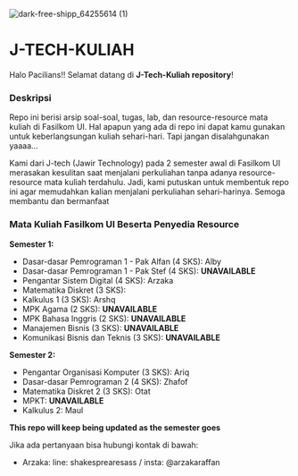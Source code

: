![dark-free-shipp_64255614 (1)](https://github.com/JawirTech/J-Tech-Kuliah/assets/158117087/b2437f4c-929b-40ce-925a-624671b3cf52)
# J-TECH-KULIAH

Halo Pacilians!!
Selamat datang di **J-Tech-Kuliah repository**!

### Deskripsi
Repo ini berisi arsip soal-soal, tugas, lab, dan resource-resource mata kuliah di Fasilkom UI. Hal apapun yang ada di repo ini dapat kamu gunakan untuk keberlangsungan kuliah sehari-hari. Tapi jangan disalahgunakan yaaaa...

Kami dari J-tech (Jawir Technology) pada 2 semester awal di Fasilkom UI merasakan kesulitan saat menjalani perkuliahan tanpa adanya resource-resource mata kuliah terdahulu. Jadi, kami putuskan untuk membentuk repo ini agar memudahkan kalian menjalani perkuliahan sehari-harinya. Semoga membantu dan bermanfaat

### Mata Kuliah Fasilkom UI Beserta Penyedia Resource
**Semester 1:**
- Dasar-dasar Pemrograman 1 - Pak Alfan (4 SKS): Alby
- Dasar-dasar Pemrograman 1 - Pak Stef (4 SKS): **UNAVAILABLE**
- Pengantar Sistem Digital (4 SKS): Arzaka
- Matematika Diskret (3 SKS):
- Kalkulus 1 (3 SKS): Arshq
- MPK Agama (2 SKS): **UNAVAILABLE**
- MPK Bahasa Inggris (2 SKS): **UNAVAILABLE**
- Manajemen Bisnis (3 SKS): **UNAVAILABLE**
- Komunikasi Bisnis dan Teknis (3 SKS): **UNAVAILABLE**

**Semester 2:**
- Pengantar Organisasi Komputer (3 SKS): Ariq
- Dasar-dasar Pemrograman 2 (4 SKS): Zhafof
- Matematika Diskret 2 (3 SKS): Otat
- MPKT: **UNAVAILABLE**
- Kalkulus 2: Maul

**This repo will keep being updated as the semester goes**


Jika ada pertanyaan bisa hubungi kontak di bawah:
- Arzaka:
    line: shakesprearesass / insta: @arzakaraffan
